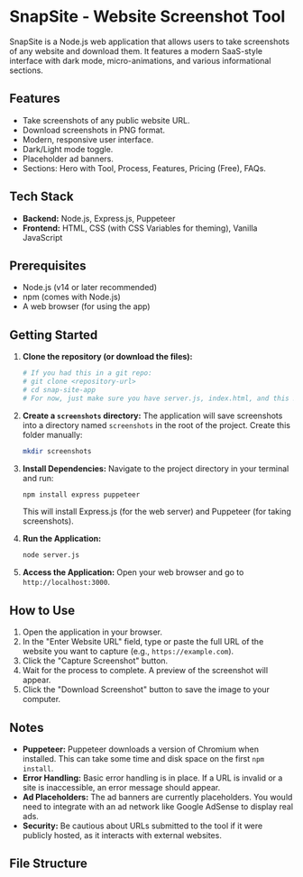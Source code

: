 # SnapSite - Website Screenshot Tool

SnapSite is a Node.js web application that allows users to take screenshots of any website and download them. It features a modern SaaS-style interface with dark mode, micro-animations, and various informational sections.

## Features

*   Take screenshots of any public website URL.
*   Download screenshots in PNG format.
*   Modern, responsive user interface.
*   Dark/Light mode toggle.
*   Placeholder ad banners.
*   Sections: Hero with Tool, Process, Features, Pricing (Free), FAQs.

## Tech Stack

*   **Backend:** Node.js, Express.js, Puppeteer
*   **Frontend:** HTML, CSS (with CSS Variables for theming), Vanilla JavaScript

## Prerequisites

*   Node.js (v14 or later recommended)
*   npm (comes with Node.js)
*   A web browser (for using the app)

## Getting Started

1.  **Clone the repository (or download the files):**
    ```bash
    # If you had this in a git repo:
    # git clone <repository-url>
    # cd snap-site-app
    # For now, just make sure you have server.js, index.html, and this README.md in a folder.
    ```

2.  **Create a `screenshots` directory:**
    The application will save screenshots into a directory named `screenshots` in the root of the project. Create this folder manually:
    ```bash
    mkdir screenshots
    ```

3.  **Install Dependencies:**
    Navigate to the project directory in your terminal and run:
    ```bash
    npm install express puppeteer
    ```
    This will install Express.js (for the web server) and Puppeteer (for taking screenshots).

4.  **Run the Application:**
    ```bash
    node server.js
    ```

5.  **Access the Application:**
    Open your web browser and go to `http://localhost:3000`.

## How to Use

1.  Open the application in your browser.
2.  In the "Enter Website URL" field, type or paste the full URL of the website you want to capture (e.g., `https://example.com`).
3.  Click the "Capture Screenshot" button.
4.  Wait for the process to complete. A preview of the screenshot will appear.
5.  Click the "Download Screenshot" button to save the image to your computer.

## Notes

*   **Puppeteer:** Puppeteer downloads a version of Chromium when installed. This can take some time and disk space on the first `npm install`.
*   **Error Handling:** Basic error handling is in place. If a URL is invalid or a site is inaccessible, an error message should appear.
*   **Ad Placeholders:** The ad banners are currently placeholders. You would need to integrate with an ad network like Google AdSense to display real ads.
*   **Security:** Be cautious about URLs submitted to the tool if it were publicly hosted, as it interacts with external websites.

## File Structure